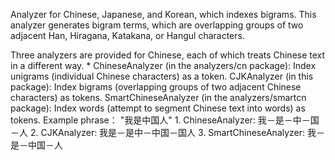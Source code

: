 ﻿<!--
 Licensed to the Apache Software Foundation (ASF) under one or more
 contributor license agreements.  See the NOTICE file distributed with
 this work for additional information regarding copyright ownership.
 The ASF licenses this file to You under the Apache License, Version 2.0
 (the "License"); you may not use this file except in compliance with
 the License.  You may obtain a copy of the License at

     http://www.apache.org/licenses/LICENSE-2.0

 Unless required by applicable law or agreed to in writing, software
 distributed under the License is distributed on an "AS IS" BASIS,
 WITHOUT WARRANTIES OR CONDITIONS OF ANY KIND, either express or implied.
 See the License for the specific language governing permissions and
 limitations under the License.
-->

<meta http-equiv="Content-Type" content="text/html; charset=UTF-8">

Analyzer for Chinese, Japanese, and Korean, which indexes bigrams. 
This analyzer generates bigram terms, which are overlapping groups of two adjacent Han, Hiragana, Katakana, or Hangul characters.

 Three analyzers are provided for Chinese, each of which treats Chinese text in a different way. * ChineseAnalyzer (in the analyzers/cn package): Index unigrams (individual Chinese characters) as a token. CJKAnalyzer (in this package): Index bigrams (overlapping groups of two adjacent Chinese characters) as tokens. SmartChineseAnalyzer (in the analyzers/smartcn package): Index words (attempt to segment Chinese text into words) as tokens. Example phrase： "我是中国人" 1. ChineseAnalyzer: 我－是－中－国－人 2. CJKAnalyzer: 我是－是中－中国－国人 3. SmartChineseAnalyzer: 我－是－中国－人 